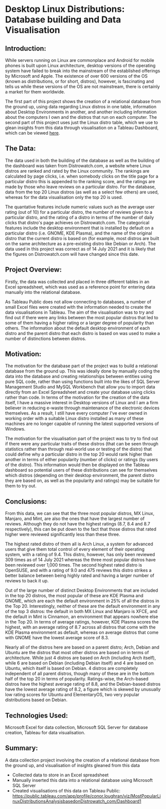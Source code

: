 # Desktop Linux Distributions: Database building and Data Visualisation

## Introduction:

While servers running on Linux are commonplace and Android for mobile phones is built upon Linux architecture, desktop versions of the operating system have failed to break into the mainstream of the established offerings by Microsoft and Apple. The existence of over 600 versions of the OS (known as distributions, or for short, distros), however, is fascinating and tells us while these versions of the OS are not mainstream, there is certainly a market for them worldwide. 

The first part of this project shows the creation of a relational database from the ground up, using data regarding Linux distros in one table, information about Desktop Environments in another, and another including information about the computers I own and the distros that run on each computer. The second part of this project uses just the Linux distro table, which we use to glean insights from this data through visualisation on a Tableau Dashboard, which can be viewed [here](https://public.tableau.com/app/profile/conor.loughran/viz/MostPopularLinuxDistributionsAnalysisbasedonDistrowatch_com/Dashboard1).


## The Data:

The data used in both the building of the database as well as the building of the dashboard was taken from Distrowatch.com, a website where Linux distros are ranked and rated by the Linux community. The rankings are calculated by page clicks, i.e. when somebody clicks on the title page for a particular distro this is appended to the ranking score, and the ratings are made by those who leave reviews on a particular distro. For the database, data from the top 20 Linux distros (as well as a select few others) are used, whereas for the data visualisation only the top 20 is used. 

The quantative features include numeric values such as the average user rating (out of 10) for a particular distro, the number of reviews given to a particular distro, and the rating of a distro in terms of the number of daily clicks that distro's page achieves on Distrowatch.com. The categorical features include the desktop environment that is installed by default on a particular distro (i.e. GNOME, KDE Plasma), and the name of the original distro that the current distro is based on (for example, most distros are built on the same architecture as a pre-existing distro like Debian or Arch). The data used in this project was correct as of 14 July 2021 and it is likely that the figures on Distrowatch.com will have changed since this date.


## Project Overview:

Firstly, the data was collected and placed in three different tables in an Excel spreadsheet, which was used as a reference point for entering data manually into the relational database. 

As Tableau Public does not allow connecting to databases, a number of small Excel files were created with the information needed to create the data visualisations in Tableau. The aim of the visualisation was to try and find out if there were any links between the most popular distros that led to some of them having a higher rating or a larger degree of popularity than others. The information about the default desktop environment of each distro and the parent distro that each distro is based on was used to make a number of distinctions between distros. 


## Motivation:

The motivation for the database part of the project was to build a relational database from the ground up. This was ideally done by manually coding the data into the database and creating relationships between entities using pure SQL code, rather than using functions built into the likes of SQL Server Management Studio and MySQL Workbench that allow you to import data directly from an Excel Spreadsheet and create your database using clicks rather than code. In terms of the motivation for the creation of the data itself, I have a massive interest in Desktop versions of Linux and I am a firm believer in reducing e-waste through maintenance of the electronic devices themselves. As a result, I still have every computer I've ever owned in working order with a suitable Linux distro installed as many of these machines are no longer capable of running the latest supported versions of Windows.

The motivation for the visualisation part of the project was to try to find out if there were any particular traits of these distros (that can be seen through statistics rather than through real-world use or testing of the distro) that could define why a particular distro in the top 20 would rank higher than another in terms of either popularity (number of clicks) or ratings (by users of the distro). This information would then be displayed on the Tableau dashboard so potential users of these distributions can see for themselves which distros (depending on their desktop environment, the parent distro they are based on, as well as the popularity and ratings) may be suitable for them to try out.


## Conclusions:

From this data, we can see that the three most popular distros, MX Linux, Manjaro, and Mint, are also the ones that have the largest number of reviews. Although they do not have the highest ratings (8.7, 8.4 and 8.7 respectively), this can be put down to the fact that those distros that rated higher were reviewed significantly less than these three. 

The highest rated distro of them all is Arch Linux, a system for advanced users that give them total control of every element of their operating system, with a rating of 9.4. This distro, however, has only been reviewed 309 times as of 14 July 2021 whereas the three most popular distros have been reviewed over 1,000 times. The second highest rated distro is OpenSUSE, and with a rating of 9.0 and 475 reviews this distro strikes a better balance between being highly rated and having a larger number of reviews to back it up. 

Out of the large number of distinct Desktop Environments that are included in the top 20 distros, the most popular of these are KDE Plasma and GNOME, which are each the default environment in 25% of all the distros in the Top 20. Interestingly, neither of these are the default environment in any of the top 3 distros: the default in both MX Linux and Manjaro is XFCE, and the default in Mint is Cinnamon, an environment that appears nowhere else in the Top 20. In terms of average ratings, however, KDE Plasma scores the highest, with an average rating of 8.7 across all distros that come with the KDE Plasma environment as default, whereas on average distros that come with GNOME have the lowest average score of 8.3.

Nearly all of the distros here are based on a parent distro; Arch, Debian and Ubuntu are the distros that most other distros are based on in terms of architecture. While just 4 distros are based on Arch (including Arch itself), while 6 are based on Debian (including Debian itself) and 4 are based on Ubuntu, which itself is based on Debian. 4 distros are completely independent of all parent distros, though many of these are in the bottom half of the top 20 in terms of popularity. Ratings-wise, the Arch-based distros have the highest average rating of 8.8, and the Debian-based distros have the lowest average rating of 8.2, a figure which is skewed by unusually low rating scores for Ubuntu and ElementaryOS, two very popular distributions based on Debian.


## Technologies Used:

Microsoft Excel for data collection, Microsoft SQL Server for database creation, Tableau for data visualisation.


## Summary:

A data collection project involving the creation of a relational database from the ground up, and visualisation of insights gleaned from this data
- Collected data to store in an Excel spreadsheet
- Manually inserted this data into a relational database using Microsoft SQL Server
- Created visualisations of this data on Tableau Public: https://public.tableau.com/app/profile/conor.loughran/viz/MostPopularLinuxDistributionsAnalysisbasedonDistrowatch_com/Dashboard1

